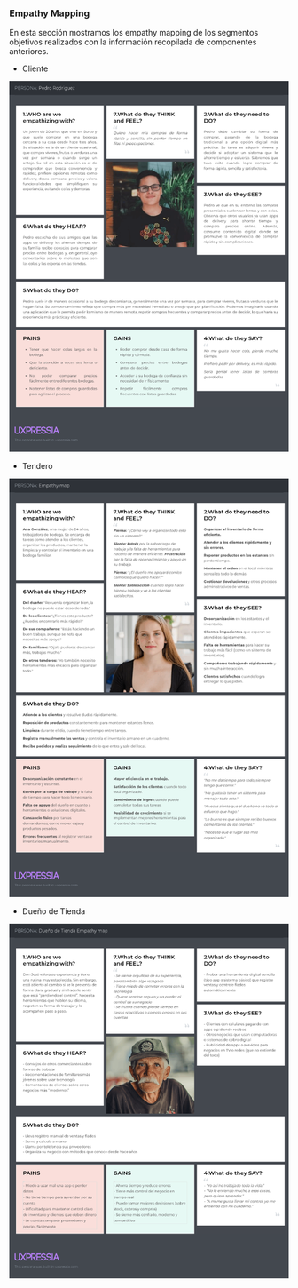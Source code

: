 ### Empathy Mapping
En esta sección mostramos los empathy mapping de los segmentos objetivos realizados con la información recopilada de componentes anteriores.

- Cliente
<img src="../../../img/elicitation/empathy/client.png">

- Tendero
<img src="../../../img/elicitation/empathy/shopkeeper.png">

- Dueño de Tienda
<img src="../../../img/elicitation/empathy/owner.png">
